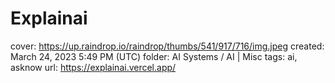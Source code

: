 # Explainai

cover: https://up.raindrop.io/raindrop/thumbs/541/917/716/img.jpeg
created: March 24, 2023 5:49 PM (UTC)
folder: AI Systems / AI | Misc
tags: ai, asknow
url: https://explainai.vercel.app/